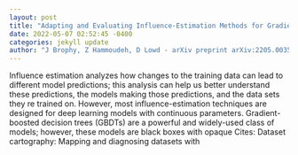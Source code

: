 ```yaml
--- 
layout: post 
title: "Adapting and Evaluating Influence-Estimation Methods for Gradient-Boosted Decision Trees" 
date: 2022-05-07 02:52:45 -0400 
categories: jekyll update 
author: "J Brophy, Z Hammoudeh, D Lowd - arXiv preprint arXiv:2205.00359, 2022" 
--- 
```

Influence estimation analyzes how changes to the training data can lead to different model predictions; this analysis can help us better understand these predictions, the models making those predictions, and the data sets they re trained on. However, most influence-estimation techniques are designed for deep learning models with continuous parameters. Gradient-boosted decision trees (GBDTs) are a powerful and widely-used class of models; however, these models are black boxes with opaque Cites: Dataset cartography: Mapping and diagnosing datasets with